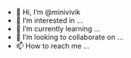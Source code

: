 - 👋 Hi, I’m @minivivik
- 👀 I’m interested in ...
- 🌱 I’m currently learning ...
- 💞️ I’m looking to collaborate on ...
- 📫 How to reach me ...

<!---
minivivik/minivivik is a ✨ special ✨ repository because its `README.md` (this file) appears on your GitHub profile.
You can click the Preview link to take a look at your changes.
--->
